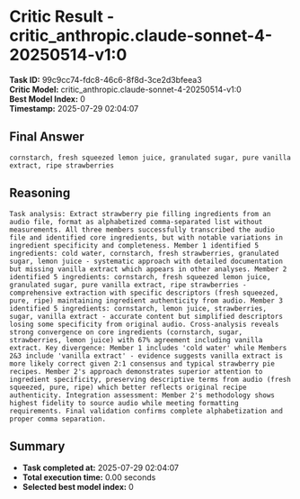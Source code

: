 # Critic Result - critic_anthropic.claude-sonnet-4-20250514-v1:0

**Task ID:** 99c9cc74-fdc8-46c6-8f8d-3ce2d3bfeea3  
**Critic Model:** critic_anthropic.claude-sonnet-4-20250514-v1:0  
**Best Model Index:** 0  
**Timestamp:** 2025-07-29 02:04:07

## Final Answer
```
cornstarch, fresh squeezed lemon juice, granulated sugar, pure vanilla extract, ripe strawberries
```

## Reasoning
```
Task analysis: Extract strawberry pie filling ingredients from an audio file, format as alphabetized comma-separated list without measurements. All three members successfully transcribed the audio file and identified core ingredients, but with notable variations in ingredient specificity and completeness. Member 1 identified 5 ingredients: cold water, cornstarch, fresh strawberries, granulated sugar, lemon juice - systematic approach with detailed documentation but missing vanilla extract which appears in other analyses. Member 2 identified 5 ingredients: cornstarch, fresh squeezed lemon juice, granulated sugar, pure vanilla extract, ripe strawberries - comprehensive extraction with specific descriptors (fresh squeezed, pure, ripe) maintaining ingredient authenticity from audio. Member 3 identified 5 ingredients: cornstarch, lemon juice, strawberries, sugar, vanilla extract - accurate content but simplified descriptors losing some specificity from original audio. Cross-analysis reveals strong convergence on core ingredients (cornstarch, sugar, strawberries, lemon juice) with 67% agreement including vanilla extract. Key divergence: Member 1 includes 'cold water' while Members 2&3 include 'vanilla extract' - evidence suggests vanilla extract is more likely correct given 2:1 consensus and typical strawberry pie recipes. Member 2's approach demonstrates superior attention to ingredient specificity, preserving descriptive terms from audio (fresh squeezed, pure, ripe) which better reflects original recipe authenticity. Integration assessment: Member 2's methodology shows highest fidelity to source audio while meeting formatting requirements. Final validation confirms complete alphabetization and proper comma separation.
```

## Summary
- **Task completed at:** 2025-07-29 02:04:07
- **Total execution time:** 0.00 seconds
- **Selected best model index:** 0
